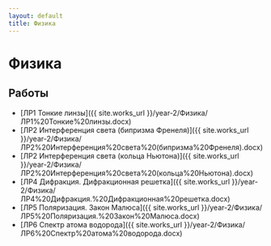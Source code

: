 ```yaml
---
layout: default
title: Физика
---
```


# Физика

## Работы

- [ЛР1 Тонкие линзы]({{ site.works_url }}/year-2/Физика/ЛР1%20Тонкие%20линзы.docx)
- [ЛР2 Интерференция света (бипризма Френеля)]({{ site.works_url }}/year-2/Физика/ЛР2%20Интерференция%20света%20(бипризма%20Френеля).docx)
- [ЛР2 Интерференция света (кольца Ньютона)]({{ site.works_url }}/year-2/Физика/ЛР2%20Интерференция%20света%20(кольца%20Ньютона).docx)
- [ЛР4 Дифракция. Дифракционная решетка]({{ site.works_url }}/year-2/Физика/ЛР4%20Дифракция.%20Дифракционная%20решетка.docx)
- [ЛР5 Поляризация. Закон Малюса]({{ site.works_url }}/year-2/Физика/ЛР5%20Поляризация.%20Закон%20Малюса.docx)
- [ЛР6 Спектр атома водорода]({{ site.works_url }}/year-2/Физика/ЛР6%20Спектр%20атома%20водорода.docx) 